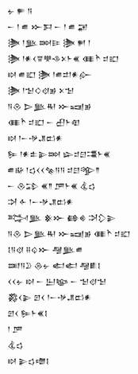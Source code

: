 <div class='block'>
<div class='line'>𒉡 𒊓 𒀀</div>
<div class='line'>𒀸 𒁹 𒌑 𒁍𒁕 𒀸 𒁹 𒌑 𒂼</div>
<div class='line'>𒋦 𒁹𒆥𒇷𒄿 𒋦 𒂍 𒁹</div>
<div class='line'>𒋦 𒁹𒀭𒌋𒐊𒋧𒈾𒉽𒈨𒌍 𒈪𒋻 𒄑𒊬</div>
<div class='line'>𒊭 𒌑𒊬 𒋦 𒁹𒌑𒄥𒀭𒅎</div>
<div class='line'>𒋦 𒁹𒈠𒄭𒋼𒂊 𒉽𒈠</div>
<div class='line'>𒀀𒊮 𒆕𒆥𒊑 𒁍𒍢𒂊</div>
<div class='line'>𒈪𒋻 𒄑𒊬 𒀸 𒌷𒈨𒊏</div>
<div class='line'>𒊭 𒁹𒀸𒋩𒂗𒆗𒀭</div>
<div class='line'>𒌉 𒁹𒀭𒉺𒉌𒇷 𒇽𒄑𒇀𒃮𒈨𒌍</div>
<div class='line'>𒌑𒄫 𒁹𒌓𒌋𒌋𒆚𒀀𒀀 𒄑𒇀𒄊𒈫</div>
<div class='line'>𒀸 𒊮𒁉 𒌍𒈫 𒂆𒈨𒌍 𒆬𒌓</div>
<div class='line'>𒋫 𒅆 𒁹𒀸𒋩𒂗𒆗𒀭</div>
<div class='line'>𒅋𒆥 𒆜𒁍 𒂵𒄯 𒋫𒁷𒉌</div>
<div class='line'>𒀀𒊮 𒆕𒆥𒊑 𒁍𒍢𒂊 𒈪𒋻 𒄑𒊬</div>
<div class='line'>𒋙𒀀𒋼 𒍝𒌒𒁍 𒆷𒆥𒌑</div>
<div class='line'>𒌅𒀀𒊒 𒁲𒉡 𒅗𒅗 𒆷𒀾𒋙</div>
<div class='line'>𒌋𒌋𒉡 𒊭 𒀸 𒌨𒆧 𒀸 𒈠𒋼𒈠</div>
<div class='line'>𒄃𒌋𒉌 𒇻𒌋 𒁹𒀸𒋩𒂗𒆗𒀭</div>
<div class='line'>𒇻𒌋 𒌉𒈨𒌍𒋙</div>
<div class='line'>𒁹 𒂆</div>
<div class='line'>𒆬𒌓</div>
<div class='line'>𒊭 𒉌𒌓𒈩𒋙</div>
</div>